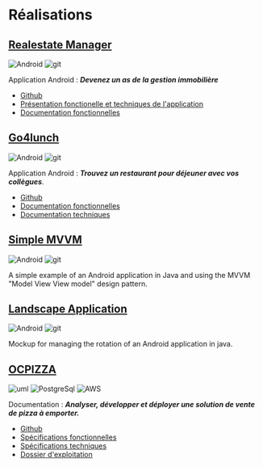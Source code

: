 <!---
gtdevgit/gtdevgit is a ✨ special ✨ repository because its `README.md` (this file) appears on your GitHub profile.
You can click the Preview link to take a look at your changes.
--->

# Réalisations

## [Realestate Manager](https://github.com/gtdevgit/P9)

![Android](https://img.shields.io/badge/Android-Studio-blue) ![git](https://img.shields.io/github/languages/code-size/gtdevgit/P9)

Application Android : ***Devenez un as de la gestion immobilière***

- [Github](https://github.com/gtdevgit/P9)
- [Présentation fonctionelle et techniques de l'application](https://github.com/gtdevgit/P9/blob/main/Documentation/Pr%C3%A9sentation%20-%20Real%20Estate%20Manager.pdf)
- [Documentation fonctionnelles](https://github.com/gtdevgit/P9/blob/main/Documentation/P9_Documentation%20fonctionnelle%20Real%20Estate%20Manager.pdf)

## [Go4lunch](https://github.com/gtdevgit/P7)

![Android](https://img.shields.io/badge/Android-Studio-blue) ![git](https://img.shields.io/github/languages/code-size/gtdevgit/P7)

Application Android : ***Trouvez un restaurant pour déjeuner avec vos collègues***.

- [Github](https://github.com/gtdevgit/P7)
- [Documentation fonctionnelles](https://github.com/gtdevgit/P7/blob/main/Documentation/P7_Documentation%20fonctionnelle.pdf)
- [Documentation techniques](https://github.com/gtdevgit/P7/blob/main/Documentation/P7_Documentation%20technique.pdf)

## [Simple MVVM](https://github.com/gtdevgit/SimpleMVVM)

![Android](https://img.shields.io/badge/Android-Studio-blue) ![git](https://img.shields.io/github/languages/code-size/gtdevgit/SimpleMVVM)

A simple example of an Android application in Java and using the MVVM "Model View View model" design pattern.

## [Landscape Application](https://github.com/gtdevgit/landscape_application)

![Android](https://img.shields.io/badge/Android-Studio-blue) ![git](https://img.shields.io/github/languages/code-size/gtdevgit/landscape_application)

Mockup for managing the rotation of an Android application in java.

## [OCPIZZA](https://github.com/gtdevgit/P10)

![uml](https://img.shields.io/badge/Docs-UML-%23971F42) ![PostgreSql](https://img.shields.io/badge/BDD-PostgreSQL-%23336791) ![AWS](https://img.shields.io/badge/Infra-AWS-%23F57A19)

Documentation : ***Analyser, développer et déployer une solution de vente de pizza à emporter.***

- [Github](https://github.com/gtdevgit/P7)
- [Spécifications fonctionnelles](https://github.com/gtdevgit/P10/blob/main/Documentation/PDOC_Pizza_01_1_dossier_de_conception_fonctionnelle.pdf)
- [Spécifications techniques](https://github.com/gtdevgit/P10/blob/main/Documentation/PDOC_Pizza_02_1_dossier_de_conception_technique.pdf)
- [Dossier d'exploitation](https://github.com/gtdevgit/P10/blob/main/Documentation/PDOC_Pizza_03_1_dossier%20d_exploitation.pdf)

